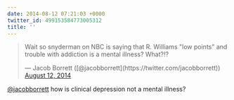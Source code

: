 ```yaml
---
date: 2014-08-12 07:21:03 +0000
twitter_id: 499153584773005312
title: ''
---
```


<blockquote class="twitter-tweet"><p lang="en" dir="ltr">Wait so snyderman on NBC is saying that R. Williams &quot;low points&quot; and trouble with addiction is a mental illness? What?!?</p>&mdash; Jacob Borrett ([@jacobborrett](https://twitter.com/jacobborrett)) <a href="https://twitter.com/jacobborrett/status/499151302497423360?ref_src=twsrc%5Etfw">August 12, 2014</a></blockquote>
<script async src="https://platform.twitter.com/widgets.js" charset="utf-8"></script>

[@jacobborrett](https://twitter.com/jacobborrett) how is clinical depression not a mental illness?
